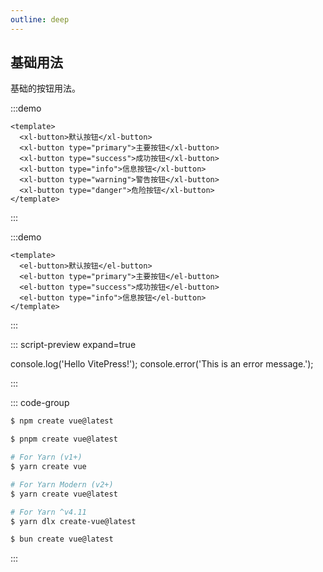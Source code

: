 ```yaml
---
outline: deep
---
```


## 基础用法

基础的按钮用法。

<!-- <script setup>
// import { registerContext } from '@script-preview';
// function add(a, b) {
//   return a + b;
// }
// 脚本内需要调用的函数或变量可以在这里注册
// registerContext({
//   add
// });
</script> -->

:::demo

```vue
<template>
  <xl-button>默认按钮</xl-button>
  <xl-button type="primary">主要按钮</xl-button>
  <xl-button type="success">成功按钮</xl-button>
  <xl-button type="info">信息按钮</xl-button>
  <xl-button type="warning">警告按钮</xl-button>
  <xl-button type="danger">危险按钮</xl-button>
</template>
```

:::

:::demo

```vue
<template>
  <el-button>默认按钮</el-button>
  <el-button type="primary">主要按钮</el-button>
  <el-button type="success">成功按钮</el-button>
  <el-button type="info">信息按钮</el-button>
</template>
```

:::
<!-- ../src/components -->
<preview path='@component/ElButton.vue'  title="title" description="content" />

::: script-preview expand=true
<!-- console.log('1 + 2 =', add(1, 2)); -->
console.log('Hello VitePress!');
console.error('This is an error message.');

:::

::: code-group

```sh [npm]
$ npm create vue@latest
```

```sh [pnpm]
$ pnpm create vue@latest
```

```sh [yarn]
# For Yarn (v1+)
$ yarn create vue

# For Yarn Modern (v2+)
$ yarn create vue@latest

# For Yarn ^v4.11
$ yarn dlx create-vue@latest
```

```sh [bun]
$ bun create vue@latest
```

:::


